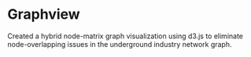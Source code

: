 # Graphview

Created a hybrid node-matrix graph visualization using d3.js to eliminate node-overlapping issues in the underground industry network graph.

